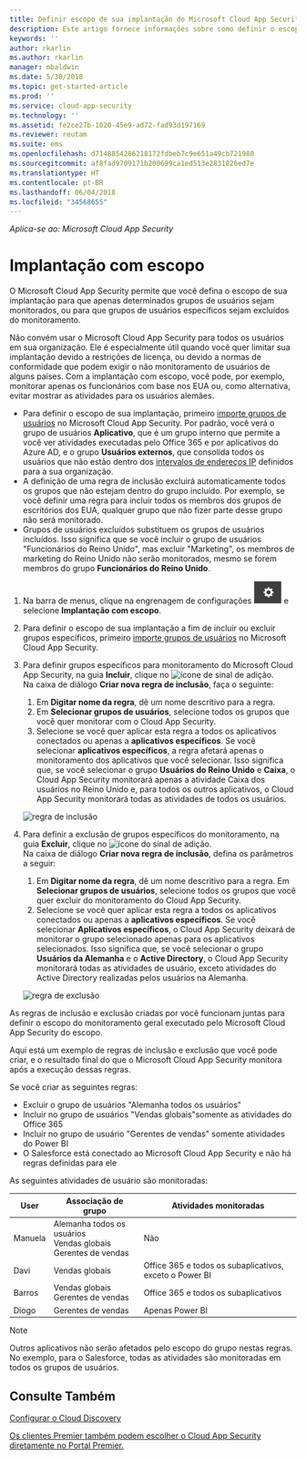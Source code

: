 ```yaml
---
title: Definir escopo de sua implantação do Microsoft Cloud App Security | Microsoft Docs
description: Este artigo fornece informações sobre como definir o escopo de sua implantação do Cloud App Security, incluir e excluir usuários ou grupos específicos.
keywords: ''
author: rkarlin
ms.author: rkarlin
manager: mbaldwin
ms.date: 5/30/2018
ms.topic: get-started-article
ms.prod: ''
ms.service: cloud-app-security
ms.technology: ''
ms.assetid: fe2ce27b-1020-45e9-ad72-fad93d197169
ms.reviewer: reutam
ms.suite: ems
ms.openlocfilehash: d7148854286218172fdbeb7c9e651a49cb721980
ms.sourcegitcommit: af8fad9709171b200699ca1ed513e2831826ed7e
ms.translationtype: HT
ms.contentlocale: pt-BR
ms.lasthandoff: 06/04/2018
ms.locfileid: "34568655"
---
```

*Aplica-se ao: Microsoft Cloud App Security*


# Implantação com escopo <a name="scoped-deployment"></a> 

O Microsoft Cloud App Security permite que você defina o escopo de sua implantação para que apenas determinados grupos de usuários sejam monitorados, ou para que grupos de usuários específicos sejam excluídos do monitoramento.

Não convém usar o Microsoft Cloud App Security para todos os usuários em sua organização. Ele é especialmente útil quando você quer limitar sua implantação devido a restrições de licença, ou devido a normas de conformidade que podem exigir o não monitoramento de usuários de alguns países. Com a implantação com escopo, você pode, por exemplo, monitorar apenas os funcionários com base nos EUA ou, como alternativa, evitar mostrar as atividades para os usuários alemães. 

- Para definir o escopo de sua implantação, primeiro [importe grupos de usuários](user-groups.md) no Microsoft Cloud App Security. Por padrão, você verá o grupo de usuários **Aplicativo**, que é um grupo interno que permite a você ver atividades executadas pelo Office 365 e por aplicativos do Azure AD, e o grupo **Usuários externos**, que consolida todos os usuários que não estão dentro dos [intervalos de endereços IP](ip-tags.md) definidos para a sua organização.
- A definição de uma regra de inclusão excluirá automaticamente todos os grupos que não estejam dentro do grupo incluído. Por exemplo, se você definir uma regra para incluir todos os membros dos grupos de escritórios dos EUA, qualquer grupo que não fizer parte desse grupo não será monitorado.
- Grupos de usuários excluídos substituem os grupos de usuários incluídos. Isso significa que se você incluir o grupo de usuários "Funcionários do Reino Unido", mas excluir "Marketing", os membros de marketing do Reino Unido não serão monitorados, mesmo se forem membros do grupo **Funcionários do Reino Unido**.

1. Na barra de menus, clique na engrenagem de configurações ![ícone de configurações](./media/settings-icon.png "ícone de configurações") e selecione **Implantação com escopo**.  

2. Para definir o escopo de sua implantação a fim de incluir ou excluir grupos específicos, primeiro [importe grupos de usuários](user-groups.md) no Microsoft Cloud App Security. 

3. Para definir grupos específicos para monitoramento do Microsoft Cloud App Security, na guia **Incluir**, clique no ![ícone de sinal de adição](./media/plus-icon.png). <br>Na caixa de diálogo **Criar nova regra de inclusão**, faça o seguinte:

    1. Em **Digitar nome da regra**, dê um nome descritivo para a regra.
    2. Em **Selecionar grupos de usuários**, selecione todos os grupos que você quer monitorar com o Cloud App Security.
    3. Selecione se você quer aplicar esta regra a todos os aplicativos conectados ou apenas a **aplicativos específicos**. Se você selecionar **aplicativos específicos**, a regra afetará apenas o monitoramento dos aplicativos que você selecionar. Isso significa que, se você selecionar o grupo **Usuários do Reino Unido** e **Caixa**, o Cloud App Security monitorará apenas a atividade Caixa dos usuários no Reino Unido e, para todos os outros aplicativos, o Cloud App Security monitorará todas as atividades de todos os usuários.
     
     ![regra de inclusão](./media/include-rule.png)

4. Para definir a exclusão de grupos específicos do monitoramento, na guia **Excluir**, clique no ![ícone](./media/plus-icon.png) do sinal de adição. <br>Na caixa de diálogo **Criar nova regra de inclusão**, defina os parâmetros a seguir:

    1. Em **Digitar nome da regra**, dê um nome descritivo para a regra.
    Em **Selecionar grupos de usuários**, selecione todos os grupos que você quer excluir do monitoramento do Cloud App Security.
    2. Selecione se você quer aplicar esta regra a todos os aplicativos conectados ou apenas a **aplicativos específicos**. Se você selecionar **Aplicativos específicos**, o Cloud App Security deixará de monitorar o grupo selecionado apenas para os aplicativos selecionados. Isso significa que, se você selecionar o grupo **Usuários da Alemanha** e o **Active Directory**, o Cloud App Security monitorará todas as atividades de usuário, exceto atividades do Active Directory realizadas pelos usuários na Alemanha.
    
    ![regra de exclusão](./media/exclude-rule.png)

As regras de inclusão e exclusão criadas por você funcionam juntas para definir o escopo do monitoramento geral executado pelo Microsoft Cloud App Security do escopo.

Aqui está um exemplo de regras de inclusão e exclusão que você pode criar, e o resultado final do que o Microsoft Cloud App Security monitora após a execução dessas regras.

Se você criar as seguintes regras:

- Excluir o grupo de usuários "Alemanha todos os usuários"
- Incluir no grupo de usuários "Vendas globais"somente as atividades do Office 365
- Incluir no grupo de usuário "Gerentes de vendas" somente atividades do Power BI
- O Salesforce está conectado ao Microsoft Cloud App Security e não há regras definidas para ele

As seguintes atividades de usuário são monitoradas:

|User|Associação de grupo|Atividades monitoradas|
|----|----|----|
|Manuela|Alemanha todos os usuários<br>Vendas globais<br>Gerentes de vendas|Não|
|Davi|Vendas globais|Office 365 e todos os subaplicativos, exceto o Power BI|
|Barros|Vendas globais<br>Gerentes de vendas|Office 365 e todos os subaplicativos|
|Diogo|Gerentes de vendas|Apenas Power BI|

> [!NOTE] 
> Outros aplicativos não serão afetados pelo escopo do grupo nestas regras.
> No exemplo, para o Salesforce, todas as atividades são monitoradas em todos os grupos de usuários.

  
    
## <a name="see-also"></a>Consulte Também  
[Configurar o Cloud Discovery](set-up-cloud-discovery.md)   

[Os clientes Premier também podem escolher o Cloud App Security diretamente no Portal Premier.](https://premier.microsoft.com/)  
  
  